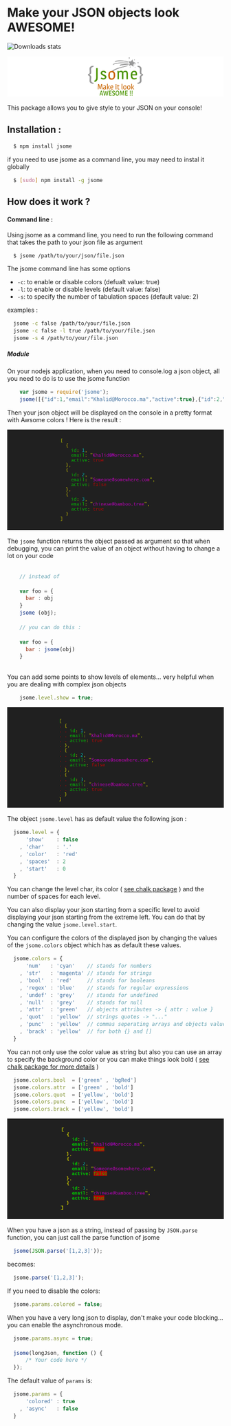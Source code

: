 Make your JSON objects look AWESOME!
====================================

![Downloads stats](https://nodei.co/npm/jsome.png?downloadRank=true&stars=true)

![Jsome](https://raw.githubusercontent.com/Javascipt/Jsome/master/logo.png)

This package allows you to give style to your JSON on your console!

## Installation :

```bash
  $ npm install jsome
```

if you need to use jsome as a command line, you may need to instal it globally

```bash
  $ [sudo] npm install -g jsome
```

## How does it work ?

#### Command line :

Using jsome as a command line, you need to run the following command that takes the path to your json file as argument

```bash
  $ jsome /path/to/your/json/file.json
```

The jsome command line has some options
- `-c`: to enable or disable colors (defualt value: true)
- `-l`: to enable or disable levels (default value: false)
- `-s`: to specify the number of tabulation spaces (default value: 2)

examples :

```bash
  jsome -c false /path/to/your/file.json
  jsome -c false -l true /path/to/your/file.json
  jsome -s 4 /path/to/your/file.json
```

##### Module

On your nodejs application, when you need to console.log a json object, all you need to do is to use the jsome function

```javascript
    var jsome = require('jsome');
    jsome([{"id":1,"email":"Khalid@Morocco.ma","active":true},{"id":2,"email":"Someone@somewhere.com","active":false},{"id":3,"email":"chinese@bamboo.tree","active":true}]);
```

Then your json object will be displayed on the console in a pretty format with Awsome colors !
Here is the result :

![jsome](https://raw.githubusercontent.com/Javascipt/Jsome/master/examples/example1.png)

The `jsome` function returns the object passed as argument so that when debugging, you can print the value of an object without having to change a lot on your code

```javascript

    // instead of 
    
    var foo = {
      bar : obj
    }
    jsome (obj);
    
    // you can do this :
    
    var foo = {
      bar : jsome(obj)
    }
    
```

You can add some points to show levels of elements... very helpful when you are dealing with complex json objects

```javascript
    jsome.level.show = true;
```

![jsome](https://raw.githubusercontent.com/Javascipt/Jsome/master/examples/example2.png)

The object `jsome.level` has as default value the following json :

```javascript
  jsome.level = {
      'show'    : false
    , 'char'    : '.'
    , 'color'   : 'red'
    , 'spaces'  : 2
    , 'start'   : 0
  }
```

You can change the level char, its color ( [see chalk package](http://npmjs.org/package/chalk) ) and the number of spaces for each level.

You can also display your json starting from a specific level to avoid displaying your json starting from the extreme left. You can do that by changing the value `jsome.level.start`.

You can configure the colors of the displayed json by changing the values of the `jsome.colors` object which has as default these values.

```javascript
  jsome.colors = {
      'num'   : 'cyan'    // stands for numbers
    , 'str'   : 'magenta' // stands for strings
    , 'bool'  : 'red'     // stands for booleans
    , 'regex' : 'blue'    // stands for regular expressions
    , 'undef' : 'grey'    // stands for undefined
    , 'null'  : 'grey'    // stands for null
    , 'attr'  : 'green'   // objects attributes -> { attr : value }
    , 'quot'  : 'yellow'  // strings quotes -> "..."
    , 'punc'  : 'yellow'  // commas seperating arrays and objects values -> [ , , , ]
    , 'brack' : 'yellow'  // for both {} and []
  }
```

You can not only use the color value as string but also you can use an array to specify the background color or you can make things look bold  ( [see chalk package for more details](http://npmjs.org/package/chalk) )


```javascript
  jsome.colors.bool  = ['green' , 'bgRed']
  jsome.colors.attr  = ['green' , 'bold']
  jsome.colors.quot  = ['yellow', 'bold']
  jsome.colors.punc  = ['yellow', 'bold']
  jsome.colors.brack = ['yellow', 'bold']
```
![jsome](https://raw.githubusercontent.com/Javascipt/Jsome/master/examples/example3.png)


When you have a json as a string, instead of passing by `JSON.parse` function, you can just call the parse function of jsome

```javascript
  jsome(JSON.parse('[1,2,3]'));
```

becomes:

```javascript
  jsome.parse('[1,2,3]');
```

If you need to disable the colors:

```javascript
  jsome.params.colored = false;
```

When you have a very long json to display, don't make your code blocking... you can enable the asynchronous mode.

```javascript
  jsome.params.async = true;

  jsome(longJson, function () {
      /* Your code here */
  });
```

The default value of `params` is:

```javascript
  jsome.params = {
      'colored' : true
    , 'async'   : false
  }
```

